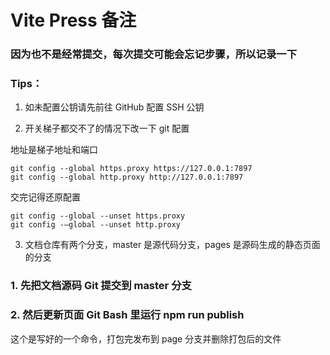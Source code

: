 # Vite Press 备注

### 因为也不是经常提交，每次提交可能会忘记步骤，所以记录一下

### Tips：

1. 如未配置公钥请先前往 GitHub 配置 SSH 公钥

2. 开关梯子都交不了的情况下改一下 git 配置

地址是梯子地址和端口
```git
git config --global https.proxy https://127.0.0.1:7897
git config --global http.proxy http://127.0.0.1:7897
```

交完记得还原配置
```git
git config --global --unset https.proxy
git config -–global --unset http.proxy
```

3. 文档仓库有两个分支，master 是源代码分支，pages 是源码生成的静态页面的分支

### 1. 先把文档源码 Git 提交到 master 分支

### 2. 然后更新页面 Git Bash 里运行 npm run publish

这个是写好的一个命令，打包完发布到 page 分支并删除打包后的文件
